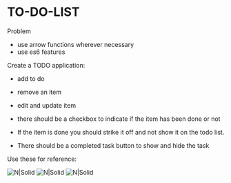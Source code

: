 # TO-DO-LIST

Problem

-   use arrow functions wherever necessary
-   use es6 features

Create a TODO application:

-   add to do

-   remove an item

-   edit and update item

-   there should be a checkbox to indicate if the item has been done or not

-   If the item is done you should strike it off and not show it on the todo list.

-   There should be a completed task button to show and hide the task

Use these for reference:

![N|Solid](https://i.imgur.com/Y2x2BZz.png)
![N|Solid](https://i.imgur.com/ORW7vwx.png)
![N|Solid](https://i.imgur.com/NfOr1Zc.png)
